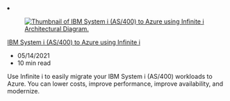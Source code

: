 <!-- markdownlint-disable MD033 -->

<li class="grid-item item-column" data-categories=" Migration ">
<article class="card">
    <div class="card-header has-margin-bottom-none" aria-hidden="true">
        <figure class="image diagram has-height-175 has-overflow-hidden level">
            <a href="/azure/architecture/example-scenario/mainframe/ibm-system-i-azure-infinite-i"><img src="/azure/architecture/browse/thumbs/ibm-system-i-azure-infinite-i.png" class="diagram" alt="Thumbnail of IBM System i (AS/400) to Azure using Infinite i Architectural Diagram." data-linktype="relative-path"></a>
        </figure>
    </div>
    <div class="card-content">
        <a class="card-content-title has-margin-top-none" href="/azure/architecture/example-scenario/mainframe/ibm-system-i-azure-infinite-i">
            <p>IBM System i (AS/400) to Azure using Infinite i</p>
        </a>
        <ul class="card-content-metadata">
            <li>05/14/2021</li>
            <li>10 min read</li>
        </ul>
        <p class="card-content-description">Use Infinite i to easily migrate your IBM System i (AS/400) workloads to Azure. You can lower costs, improve performance, improve availability, and modernize.</p>
        <div class="bottom-to-top-fade is-hidden-mobile"></div>
    </div>
</article>
</li>
